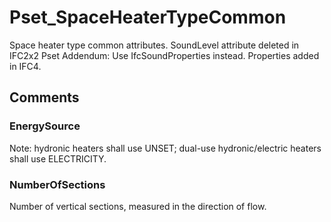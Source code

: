 # Pset_SpaceHeaterTypeCommon

Space heater type common attributes.<!-- end of definition -->
SoundLevel attribute deleted in IFC2x2 Pset Addendum: Use IfcSoundProperties instead.  Properties added in IFC4.


## Comments

### EnergySource

Note: hydronic heaters shall use UNSET; dual-use hydronic/electric heaters shall use ELECTRICITY.

### NumberOfSections

Number of vertical sections, measured in the direction of flow.


